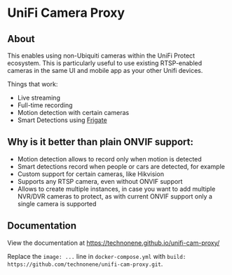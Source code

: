 # UniFi Camera Proxy

## About

This enables using non-Ubiquiti cameras within the UniFi Protect ecosystem. This is
particularly useful to use existing RTSP-enabled cameras in the same UI and
mobile app as your other Unifi devices.

Things that work:

* Live streaming
* Full-time recording
* Motion detection with certain cameras
* Smart Detections using [Frigate](https://github.com/blakeblackshear/frigate)

## Why is it better than plain ONVIF support:
* Motion detection allows to record only when motion is detected
* Smart detections record when people or cars are detected, for example
* Custom support for certain cameras, like Hikvision
* Supports any RTSP camera, even without ONVIF support
* Allows to create multiple instances, in case you want to add multiple NVR/DVR cameras to protect, as with current ONVIF support only a single camera is supported

## Documentation

View the documentation at <https://technonene.github.io/unifi-cam-proxy/>

Replace the `image: ...` line in `docker-compose.yml` with `build: https://github.com/technonene/unifi-cam-proxy.git`.
